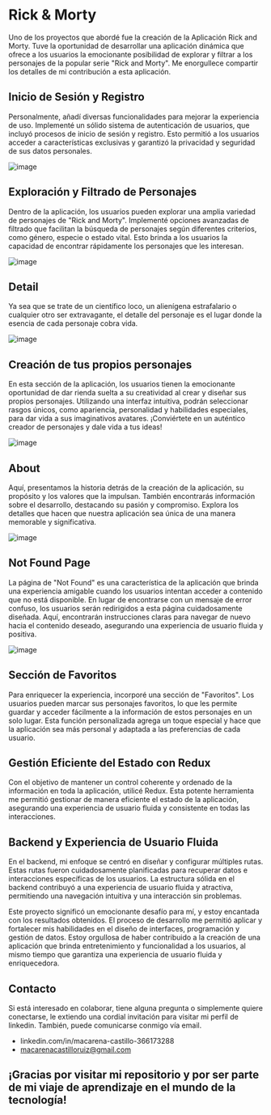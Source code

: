 # Rick & Morty

Uno de los proyectos que abordé fue la creación de la Aplicación Rick and Morty. Tuve la oportunidad de desarrollar una aplicación dinámica que ofrece a los usuarios la emocionante posibilidad de explorar y filtrar a los personajes de la popular serie "Rick and Morty". Me enorgullece compartir los detalles de mi contribución a esta aplicación.

## Inicio de Sesión y Registro
Personalmente, añadí diversas funcionalidades para mejorar la experiencia de uso. Implementé un sólido sistema de autenticación de usuarios, que incluyó procesos de inicio de sesión y registro. Esto permitió a los usuarios acceder a características exclusivas y garantizó la privacidad y seguridad de sus datos personales.

![image](https://github.com/Age-NteK/RickAndMorty/assets/107895191/f90f8410-69cd-448b-b7fc-afef9b1a42cb)

## Exploración y Filtrado de Personajes
Dentro de la aplicación, los usuarios pueden explorar una amplia variedad de personajes de "Rick and Morty". Implementé opciones avanzadas de filtrado que facilitan la búsqueda de personajes según diferentes criterios, como género, especie o estado vital. Esto brinda a los usuarios la capacidad de encontrar rápidamente los personajes que les interesan.

![image](https://github.com/Age-NteK/RickAndMorty/assets/107895191/26e0b569-0d38-4b92-a88d-dc9e04e4bfac)

## Detail
Ya sea que se trate de un científico loco, un alienígena estrafalario o cualquier otro ser extravagante, el detalle del personaje es el lugar donde la esencia de cada personaje cobra vida.

![image](https://github.com/Age-NteK/RickAndMorty/assets/107895191/6b124285-5f40-477c-b81d-e9db7bc9008a)

## Creación de tus propios personajes
En esta sección de la aplicación, los usuarios tienen la emocionante oportunidad de dar rienda suelta a su creatividad al crear y diseñar sus propios personajes. Utilizando una interfaz intuitiva, podrán seleccionar rasgos únicos, como apariencia, personalidad y habilidades especiales, para dar vida a sus imaginativos avatares. ¡Conviértete en un auténtico creador de personajes y dale vida a tus ideas!

![image](https://github.com/Age-NteK/RickAndMorty/assets/107895191/039fb9b8-dd85-4bb4-b547-649d49151182)

## About
Aquí, presentamos la historia detrás de la creación de la aplicación, su propósito y los valores que la impulsan. También encontrarás información sobre el desarrollo, destacando su pasión y compromiso. Explora los detalles que hacen que nuestra aplicación sea única de una manera memorable y significativa.

![image](https://github.com/Age-NteK/RickAndMorty/assets/107895191/50585cb2-3444-457b-9865-c46008050ece)

## Not Found Page
La página de "Not Found" es una característica de la aplicación que brinda una experiencia amigable cuando los usuarios intentan acceder a contenido que no está disponible. En lugar de encontrarse con un mensaje de error confuso, los usuarios serán redirigidos a esta página cuidadosamente diseñada. Aquí, encontrarán instrucciones claras para navegar de nuevo hacia el contenido deseado, asegurando una experiencia de usuario fluida y positiva.

![image](https://github.com/Age-NteK/RickAndMorty/assets/107895191/25aac293-5421-43d1-b364-dd544cfdbbdd)

## Sección de Favoritos
Para enriquecer la experiencia, incorporé una sección de "Favoritos". Los usuarios pueden marcar sus personajes favoritos, lo que les permite guardar y acceder fácilmente a la información de estos personajes en un solo lugar. Esta función personalizada agrega un toque especial y hace que la aplicación sea más personal y adaptada a las preferencias de cada usuario.

## Gestión Eficiente del Estado con Redux
Con el objetivo de mantener un control coherente y ordenado de la información en toda la aplicación, utilicé Redux. Esta potente herramienta me permitió gestionar de manera eficiente el estado de la aplicación, asegurando una experiencia de usuario fluida y consistente en todas las interacciones.

## Backend y Experiencia de Usuario Fluida
En el backend, mi enfoque se centró en diseñar y configurar múltiples rutas. Estas rutas fueron cuidadosamente planificadas para recuperar datos e interacciones específicas de los usuarios. La estructura sólida en el backend contribuyó a una experiencia de usuario fluida y atractiva, permitiendo una navegación intuitiva y una interacción sin problemas.

Este proyecto significó un emocionante desafío para mí, y estoy encantada con los resultados obtenidos. El proceso de desarrollo me permitió aplicar y fortalecer mis habilidades en el diseño de interfaces, programación y gestión de datos. Estoy orgullosa de haber contribuido a la creación de una aplicación que brinda entretenimiento y funcionalidad a los usuarios, al mismo tiempo que garantiza una experiencia de usuario fluida y enriquecedora.

## Contacto

Si está interesado en colaborar, tiene alguna pregunta o simplemente quiere conectarse, le extiendo una cordial invitación para visitar mi perfil de linkedin. También, puede comunicarse conmigo vía email.
- linkedin.com/in/macarena-castillo-366173288
- macarenacastilloruiz@gmail.com
## ¡Gracias por visitar mi repositorio y por ser parte de mi viaje de aprendizaje en el mundo de la tecnología!

